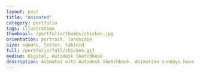 ```yaml
---
layout: post
title: "Animated"
category: portfolio
tags: illustration
thumbnail: /portfolio/thumbs/chicken.jpg
orientation: portrait, landscape
size: square, letter, tabloid
full: /portfolio/full/chicken.gif
medium: Digital, Autodesk Sketchbook
description: Animated with Autodesk Sketchbook. Animation sundays have never been better. I've been playing around with animation and finding that I'm enjoying it quite a bit!
---
```

